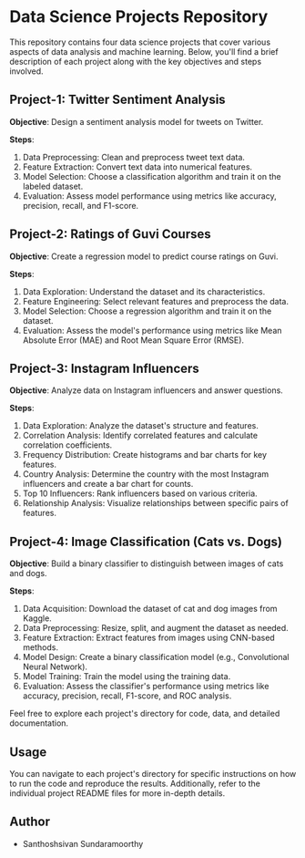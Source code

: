 # Data Science Projects Repository

This repository contains four data science projects that cover various aspects of data analysis and machine learning. Below, you'll find a brief description of each project along with the key objectives and steps involved.

## Project-1: Twitter Sentiment Analysis

**Objective**: Design a sentiment analysis model for tweets on Twitter.

**Steps**:
1. Data Preprocessing: Clean and preprocess tweet text data.
2. Feature Extraction: Convert text data into numerical features.
3. Model Selection: Choose a classification algorithm and train it on the labeled dataset.
4. Evaluation: Assess model performance using metrics like accuracy, precision, recall, and F1-score.

## Project-2: Ratings of Guvi Courses

**Objective**: Create a regression model to predict course ratings on Guvi.

**Steps**:
1. Data Exploration: Understand the dataset and its characteristics.
2. Feature Engineering: Select relevant features and preprocess the data.
3. Model Selection: Choose a regression algorithm and train it on the dataset.
4. Evaluation: Assess the model's performance using metrics like Mean Absolute Error (MAE) and Root Mean Square Error (RMSE).

## Project-3: Instagram Influencers

**Objective**: Analyze data on Instagram influencers and answer questions.

**Steps**:
1. Data Exploration: Analyze the dataset's structure and features.
2. Correlation Analysis: Identify correlated features and calculate correlation coefficients.
3. Frequency Distribution: Create histograms and bar charts for key features.
4. Country Analysis: Determine the country with the most Instagram influencers and create a bar chart for counts.
5. Top 10 Influencers: Rank influencers based on various criteria.
6. Relationship Analysis: Visualize relationships between specific pairs of features.

## Project-4: Image Classification (Cats vs. Dogs)

**Objective**: Build a binary classifier to distinguish between images of cats and dogs.

**Steps**:
1. Data Acquisition: Download the dataset of cat and dog images from Kaggle.
2. Data Preprocessing: Resize, split, and augment the dataset as needed.
3. Feature Extraction: Extract features from images using CNN-based methods.
4. Model Design: Create a binary classification model (e.g., Convolutional Neural Network).
5. Model Training: Train the model using the training data.
6. Evaluation: Assess the classifier's performance using metrics like accuracy, precision, recall, F1-score, and ROC analysis.


Feel free to explore each project's directory for code, data, and detailed documentation.

## Usage

You can navigate to each project's directory for specific instructions on how to run the code and reproduce the results. Additionally, refer to the individual project README files for more in-depth details.

## Author

- Santhoshsivan Sundaramoorthy

